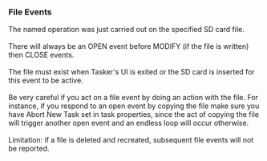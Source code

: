 ### File Events

The named operation was just carried out on the specified SD card file.\
\
There will always be an OPEN event before MODIFY (if the file is
written) then CLOSE events.\
\
The file must exist when Tasker\'s UI is exited or the SD card is
inserted for this event to be active.\
\
Be very careful if you act on a file event by doing an action with the
file. For instance, if you respond to an open event by copying the file
make sure you have Abort New Task set in task properties, since the act
of copying the file will trigger another open event and an endless loop
will occur otherwise.\
\
Limitation: if a file is deleted and recreated, subsequent file events
will not be reported.
